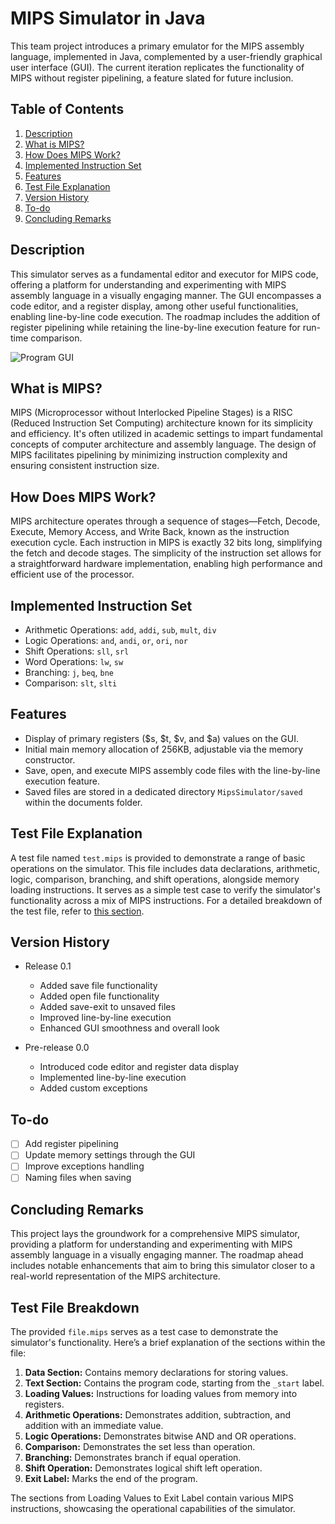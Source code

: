 # MIPS Simulator in Java

This team project introduces a primary emulator for the MIPS assembly language, implemented in Java, complemented by a user-friendly graphical user interface (GUI). The current iteration replicates the functionality of MIPS without register pipelining, a feature slated for future inclusion. 


## Table of Contents
1. [Description](#description)
2. [What is MIPS?](#what-is-mips)
3. [How Does MIPS Work?](#how-does-mips-work)
4. [Implemented Instruction Set](#implemented-instruction-set)
5. [Features](#features)
6. [Test File Explanation](#test-file-explanation)
7. [Version History](#version-history)
8. [To-do](#to-do)
9. [Concluding Remarks](#concluding-remarks)

## Description

This simulator serves as a fundamental editor and executor for MIPS code, offering a platform for understanding and experimenting with MIPS assembly language in a visually engaging manner. The GUI encompasses a code editor, and a register display, among other useful functionalities, enabling line-by-line code execution. The roadmap includes the addition of register pipelining while retaining the line-by-line execution feature for run-time comparison.

![Program GUI](https://i.ibb.co/BjCJ6M9/Screenshot-9.png)

## What is MIPS?

MIPS (Microprocessor without Interlocked Pipeline Stages) is a RISC (Reduced Instruction Set Computing) architecture known for its simplicity and efficiency. It's often utilized in academic settings to impart fundamental concepts of computer architecture and assembly language. The design of MIPS facilitates pipelining by minimizing instruction complexity and ensuring consistent instruction size.

## How Does MIPS Work?

MIPS architecture operates through a sequence of stages—Fetch, Decode, Execute, Memory Access, and Write Back, known as the instruction execution cycle. Each instruction in MIPS is exactly 32 bits long, simplifying the fetch and decode stages. The simplicity of the instruction set allows for a straightforward hardware implementation, enabling high performance and efficient use of the processor.

## Implemented Instruction Set

- Arithmetic Operations: `add`, `addi`, `sub`, `mult`, `div`
- Logic Operations: `and`, `andi`, `or`, `ori`, `nor`
- Shift Operations: `sll`, `srl`
- Word Operations: `lw`, `sw`
- Branching: `j`, `beq`, `bne`
- Comparison: `slt`, `slti`

## Features

- Display of primary registers ($s, $t, $v, and $a) values on the GUI.
- Initial main memory allocation of 256KB, adjustable via the memory constructor.
- Save, open, and execute MIPS assembly code files with the line-by-line execution feature.
- Saved files are stored in a dedicated directory `MipsSimulator/saved` within the documents folder.

## Test File Explanation

A test file named `test.mips` is provided to demonstrate a range of basic operations on the simulator. This file includes data declarations, arithmetic, logic, comparison, branching, and shift operations, alongside memory loading instructions. It serves as a simple test case to verify the simulator's functionality across a mix of MIPS instructions. For a detailed breakdown of the test file, refer to [this section](#test-file-breakdown).

## Version History

- Release 0.1
  - Added save file functionality
  - Added open file functionality
  - Added save-exit to unsaved files
  - Improved line-by-line execution
  - Enhanced GUI smoothness and overall look

- Pre-release 0.0
  - Introduced code editor and register data display
  - Implemented line-by-line execution
  - Added custom exceptions

## To-do

- [ ] Add register pipelining
- [ ] Update memory settings through the GUI
- [ ] Improve exceptions handling
- [ ] Naming files when saving

## Concluding Remarks

This project lays the groundwork for a comprehensive MIPS simulator, providing a platform for understanding and experimenting with MIPS assembly language in a visually engaging manner. The roadmap ahead includes notable enhancements that aim to bring this simulator closer to a real-world representation of the MIPS architecture.

## Test File Breakdown

The provided `file.mips` serves as a test case to demonstrate the simulator's functionality. Here’s a brief explanation of the sections within the file:

1. **Data Section:** Contains memory declarations for storing values.
2. **Text Section:** Contains the program code, starting from the `_start` label.
3. **Loading Values:** Instructions for loading values from memory into registers.
4. **Arithmetic Operations:** Demonstrates addition, subtraction, and addition with an immediate value.
5. **Logic Operations:** Demonstrates bitwise AND and OR operations.
6. **Comparison:** Demonstrates the set less than operation.
7. **Branching:** Demonstrates branch if equal operation.
8. **Shift Operation:** Demonstrates logical shift left operation.
9. **Exit Label:** Marks the end of the program.

The sections from Loading Values to Exit Label contain various MIPS instructions, showcasing the operational capabilities of the simulator.
